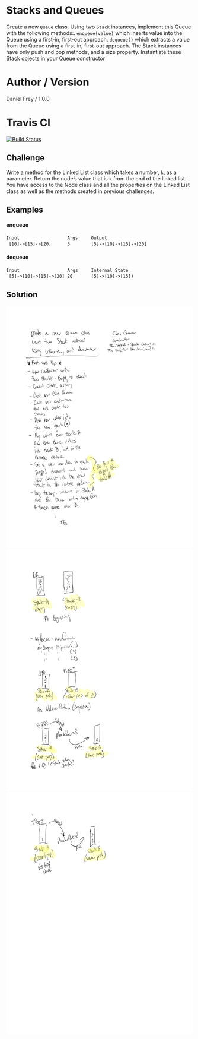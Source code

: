 # Stacks and Queues

Create a new ``Queue`` class. Using two ``Stack`` instances, implement this Queue with the following methods:.
``enqueue(value)``  which inserts value into the Queue using a first-in, first-out approach.
``dequeue()`` which extracts a value from the Queue using a first-in, first-out approach.
The Stack instances have only push and pop methods, and a size property. Instantiate these Stack objects in your Queue constructor
# Author / Version

Daniel Frey / 1.0.0

# Travis CI

[![Build Status](https://travis-ci.com/fncreative/data-structures-and-algorithms.svg?branch=master)](https://travis-ci.com/fncreative/data-structures-and-algorithms)

## Challenge

Write a method for the Linked List class which takes a number, `k`, as a parameter. 
Return the node’s value that is `k` from the end of the linked list. 
You have access to the Node class and all the properties on the Linked List 
class as well as the methods created in previous challenges. ​

## Examples

#### enqueue
    Input                  Args     Output
     [10]->[15]->[20]      5        [5]->[10]->[15]->[20] 
      
#### dequeue
    Input                  Args     Internal State
     [5]->[10]->[15]->[20] 20       [5]->[10]->[15])
## Solution

![whiteboard solution1](whiteboard1.png)
![whiteboard solution2](whiteboard2.png)
![whiteboard solution3](whiteboard3.png)
